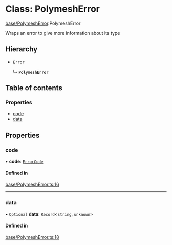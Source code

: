 # Class: PolymeshError

[base/PolymeshError](../wiki/base.PolymeshError).PolymeshError

Wraps an error to give more information about its type

## Hierarchy

- `Error`

  ↳ **`PolymeshError`**

## Table of contents

### Properties

- [code](../wiki/base.PolymeshError.PolymeshError#code)
- [data](../wiki/base.PolymeshError.PolymeshError#data)

## Properties

### code

• **code**: [`ErrorCode`](../wiki/api.client.types.ErrorCode)

#### Defined in

[base/PolymeshError.ts:16](https://github.com/PolymeshAssociation/polymesh-sdk/blob/8a9e72221/src/base/PolymeshError.ts#L16)

___

### data

• `Optional` **data**: `Record`\<`string`, `unknown`\>

#### Defined in

[base/PolymeshError.ts:18](https://github.com/PolymeshAssociation/polymesh-sdk/blob/8a9e72221/src/base/PolymeshError.ts#L18)
